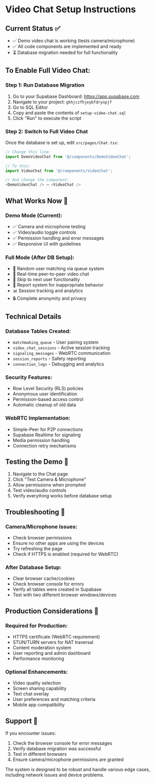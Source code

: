 # Video Chat Setup Instructions

## Current Status ✅
- ✅ Demo video chat is working (tests camera/microphone)
- ✅ All code components are implemented and ready
- ⏳ Database migration needed for full functionality

## To Enable Full Video Chat:

### Step 1: Run Database Migration
1. Go to your Supabase Dashboard: https://app.supabase.com
2. Navigate to your project: `ghhjczfhjeybfdrynpjf`
3. Go to SQL Editor
4. Copy and paste the contents of `setup-video-chat.sql`
5. Click "Run" to execute the script

### Step 2: Switch to Full Video Chat
Once the database is set up, edit `src/pages/Chat.tsx`:

```typescript
// Change this line:
import DemoVideoChat from '@/components/DemoVideoChat';

// To this:
import VideoChat from '@/components/VideoChat';

// And change the component:
<DemoVideoChat /> → <VideoChat />
```

## What Works Now 🎉

### Demo Mode (Current):
- ✅ Camera and microphone testing
- ✅ Video/audio toggle controls
- ✅ Permission handling and error messages
- ✅ Responsive UI with guidelines

### Full Mode (After DB Setup):
- 🎯 Random user matching via queue system
- 🎥 Real-time peer-to-peer video chat
- 🔄 Skip to next user functionality
- 🚨 Report system for inappropriate behavior
- 📊 Session tracking and analytics
- 🔒 Complete anonymity and privacy

## Technical Details

### Database Tables Created:
- `matchmaking_queue` - User pairing system
- `video_chat_sessions` - Active session tracking
- `signaling_messages` - WebRTC communication
- `session_reports` - Safety reporting
- `connection_logs` - Debugging and analytics

### Security Features:
- Row Level Security (RLS) policies
- Anonymous user identification
- Permission-based access control
- Automatic cleanup of old data

### WebRTC Implementation:
- Simple-Peer for P2P connections
- Supabase Realtime for signaling
- Media permission handling
- Connection retry mechanisms

## Testing the Demo 🧪

1. Navigate to the Chat page
2. Click "Test Camera & Microphone"
3. Allow permissions when prompted
4. Test video/audio controls
5. Verify everything works before database setup

## Troubleshooting 🔧

### Camera/Microphone Issues:
- Check browser permissions
- Ensure no other apps are using the devices
- Try refreshing the page
- Check if HTTPS is enabled (required for WebRTC)

### After Database Setup:
- Clear browser cache/cookies
- Check browser console for errors
- Verify all tables were created in Supabase
- Test with two different browser windows/devices

## Production Considerations 🚀

### Required for Production:
- HTTPS certificate (WebRTC requirement)
- STUN/TURN servers for NAT traversal
- Content moderation system
- User reporting and admin dashboard
- Performance monitoring

### Optional Enhancements:
- Video quality selection
- Screen sharing capability
- Text chat overlay
- User preferences and matching criteria
- Mobile app compatibility

## Support 💬

If you encounter issues:
1. Check the browser console for error messages
2. Verify database migration was successful
3. Test in different browsers
4. Ensure camera/microphone permissions are granted

The system is designed to be robust and handle various edge cases, including network issues and device problems.